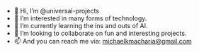 - 👋 Hi, I’m @universal-projects
- 👀 I’m interested in many forms of technology.
- 🌱 I’m currently learning the ins and outs of AI.
- 💞️ I’m looking to collaborate on fun and interesting projects.
- 📫 And you can reach me via: michaelkmacharia@gmail.com

<!---
universal-projects/universal-projects is a ✨ special ✨ repository because its `README.md` (this file) appears on your GitHub profile.
You can click the Preview link to take a look at your changes.
--->
